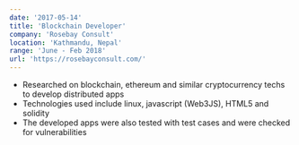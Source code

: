 ```yaml
---
date: '2017-05-14'
title: 'Blockchain Developer'
company: 'Rosebay Consult'
location: 'Kathmandu, Nepal'
range: 'June - Feb 2018'
url: 'https://rosebayconsult.com/'
---
```


- Researched on blockchain, ethereum and similar cryptocurrency techs to develop distributed apps
- Technologies used include linux, javascript (Web3JS), HTML5 and solidity
- The developed apps were also tested with test cases and were checked for vulnerabilities
